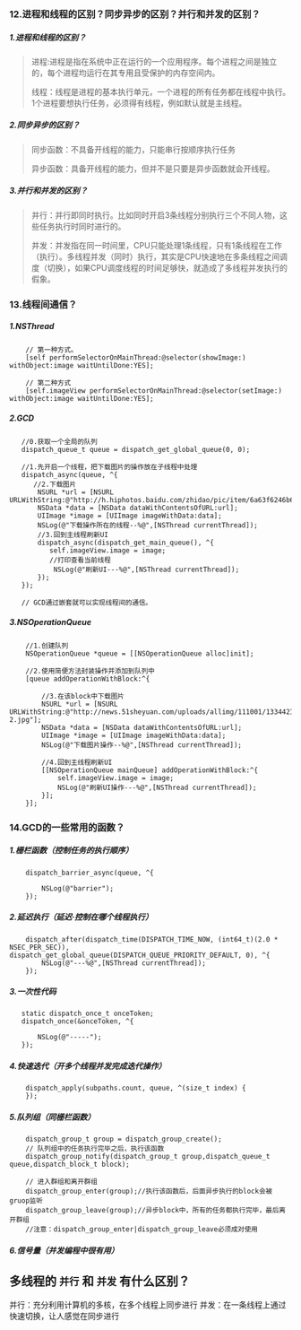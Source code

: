 ### 12.进程和线程的区别？同步异步的区别？并行和并发的区别？

##### 1.进程和线程的区别？

> 进程:进程是指在系统中正在运行的一个应用程序。每个进程之间是独立的，每个进程均运行在其专用且受保护的内存空间内。
>
> 线程：线程是进程的基本执行单元，一个进程的所有任务都在线程中执行。1个进程要想执行任务，必须得有线程，例如默认就是主线程。

##### 2.同步异步的区别？

> 同步函数：不具备开线程的能力，只能串行按顺序执行任务
>
> 异步函数：具备开线程的能力，但并不是只要是异步函数就会开线程。

##### 3.并行和并发的区别？

> 并行：并行即同时执行。比如同时开启3条线程分别执行三个不同人物，这些任务执行时同时进行的。
>
> 并发：并发指在同一时间里，CPU只能处理1条线程，只有1条线程在工作（执行）。多线程并发（同时）执行，其实是CPU快速地在多条线程之间调度（切换），如果CPU调度线程的时间足够快，就造成了多线程并发执行的假象。

### 13.线程间通信？

##### 1.NSThread

```
    // 第一种方式。
    [self performSelectorOnMainThread:@selector(showImage:) withObject:image waitUntilDone:YES];
    
    // 第二种方式
    [self.imageView performSelectorOnMainThread:@selector(setImage:) withObject:image waitUntilDone:YES];
```

##### 2.GCD

```
   //0.获取一个全局的队列
   dispatch_queue_t queue = dispatch_get_global_queue(0, 0);
   
   //1.先开启一个线程，把下载图片的操作放在子线程中处理
   dispatch_async(queue, ^{
      //2.下载图片
       NSURL *url = [NSURL URLWithString:@"http://h.hiphotos.baidu.com/zhidao/pic/item/6a63f6246b600c3320b14bb3184c510fd8f9a185.jpg"];
       NSData *data = [NSData dataWithContentsOfURL:url];
       UIImage *image = [UIImage imageWithData:data];
       NSLog(@"下载操作所在的线程--%@",[NSThread currentThread]);
       //3.回到主线程刷新UI
       dispatch_async(dispatch_get_main_queue(), ^{
          self.imageView.image = image;
          //打印查看当前线程
           NSLog(@"刷新UI---%@",[NSThread currentThread]);
       });
   });
   
   // GCD通过嵌套就可以实现线程间的通信。
```

##### 3.NSOperationQueue

```
    //1.创建队列
    NSOperationQueue *queue = [[NSOperationQueue alloc]init];

    //2.使用简便方法封装操作并添加到队列中
    [queue addOperationWithBlock:^{

        //3.在该block中下载图片
        NSURL *url = [NSURL URLWithString:@"http://news.51sheyuan.com/uploads/allimg/111001/133442IB-2.jpg"];
        NSData *data = [NSData dataWithContentsOfURL:url];
        UIImage *image = [UIImage imageWithData:data];
        NSLog(@"下载图片操作--%@",[NSThread currentThread]);

        //4.回到主线程刷新UI
        [[NSOperationQueue mainQueue] addOperationWithBlock:^{
            self.imageView.image = image;
            NSLog(@"刷新UI操作---%@",[NSThread currentThread]);
        }];
    }];
```

### 14.GCD的一些常用的函数？

##### 1.栅栏函数（控制任务的执行顺序）

```
    dispatch_barrier_async(queue, ^{
    
        NSLog(@"barrier");
    });
```

##### 2.延迟执行（延迟·控制在哪个线程执行）

```
    dispatch_after(dispatch_time(DISPATCH_TIME_NOW, (int64_t)(2.0 * NSEC_PER_SEC)), dispatch_get_global_queue(DISPATCH_QUEUE_PRIORITY_DEFAULT, 0), ^{
        NSLog(@"---%@",[NSThread currentThread]);
    });
```

##### 3.一次性代码

```
   static dispatch_once_t onceToken;
   dispatch_once(&onceToken, ^{

       NSLog(@"-----");
   });
```

##### 4.快速迭代（开多个线程并发完成迭代操作）

```
    dispatch_apply(subpaths.count, queue, ^(size_t index) {
    });
```

##### 5.队列组（同栅栏函数）

```
    dispatch_group_t group = dispatch_group_create();
    // 队列组中的任务执行完毕之后，执行该函数
    dispatch_group_notify(dispatch_group_t group,dispatch_queue_t queue,dispatch_block_t block);

    // 进入群组和离开群组
    dispatch_group_enter(group);//执行该函数后，后面异步执行的block会被gruop监听
    dispatch_group_leave(group);//异步block中，所有的任务都执行完毕，最后离开群组
    //注意：dispatch_group_enter|dispatch_group_leave必须成对使用
```

##### 6.信号量（并发编程中很有用）







## 多线程的 `并行` 和 `并发` 有什么区别？

并行：充分利用计算机的多核，在多个线程上同步进行 并发：在一条线程上通过快速切换，让人感觉在同步进行